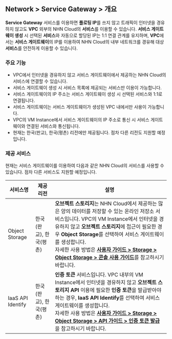 ## Network > Service Gateway > 개요

**Service Gateway** 서비스를 이용하면 **플로팅 IP**를 쓰지 않고 트래픽이 인터넷을 경유하지 않고도 **VPC** 외부의 NHN Cloud의 **서비스**를 이용할 수 있습니다. **서비스 게이트웨이 생성** 시 선택된 **서비스**와 자동으로 할당된 IP는 1:1 연결 관계를 유지하며, **VPC**에서는 **서비스 게이트웨이**의 IP를 이용하여 NHN Cloud의 내부 네트워크를 경유해 대상 **서비스**를 안전하게 이용할 수 있습니다.

### 주요 기능

* VPC에서 인터넷을 경유하지 않고 서비스 게이트웨이에서 제공하는 NHN Cloud의 서비스에 연결할 수 있습니다.
* 서비스 게이트웨이 생성 시 서비스 목록에 제공되는 서비스만 이용이 가능합니다.
* 서비스 게이트웨이의 IP 주소는 서비스 게이트웨이 생성 시 선택된 서비스와 1:1로 연결됩니다.
* 서비스 게이트웨이는 서비스 게이트웨이가 생성된 VPC 내에서만 사용이 가능합니다.
* VPC의 VM Instance에서 서비스 게이트웨이의 IP 주소로 통신 시 서비스 게이트웨이와 연결된 서비스와 통신됩니다.
* 현재는 한국(판교), 한국(평촌) 리전에만 제공됩니다. 점차 다른 리전도 지원할 예정입니다.

### 제공 서비스

현재는 서비스 게이트웨이를 이용하여 다음과 같은 NHN Cloud의 서비스를 사용할 수 있습니다. 점차 다른 서비스도 지원할 예정입니다.

서비스명  | 제공 리전 | 설명
------------- | ------------- | -------------------
Object Storage|한국(판교), 한국(평촌)|**오브젝트 스토리지**는 NHN Cloud에서 제공하는 많은 양의 데이터를 저장할 수 있는 온라인 저장소 서비스입니다. VPC의 VM Instance에서 인터넷을 경유하지 않고 **오브젝트 스토리지**에 접근이 필요한 경우 **Object Storage**를 선택하여 서비스 게이트웨이를 생성합니다.<br>자세한 사용 방법은 [**사용자 가이드 > Storage > Object Storage > 콘솔 사용 가이드**](https://docs.toast.com/ko/Storage/Object%20Storage/ko/console-guide/)를 참고하시기 바랍니다.
IaaS API Identify|한국(판교), 한국(평촌)|**인증 토큰** 서비스입니다. VPC 내부의 VM Instance에서 인터넷을 경유하지 않고 **오브젝트 스토리지 API** 이용에 필요한 **인증 토큰**을 발급받아야 하는 경우, **IaaS API Identify**를 선택하여 서비스 게이트웨이를 생성합니다.<br>자세한 사용 방법은 [**사용자 가이드 > Storage > Object Storage > API 가이드 > 인증 토큰 발급**](https://docs.toast.com/ko/Storage/Object%20Storage/ko/api-guide/)을 참고하시기 바랍니다.
